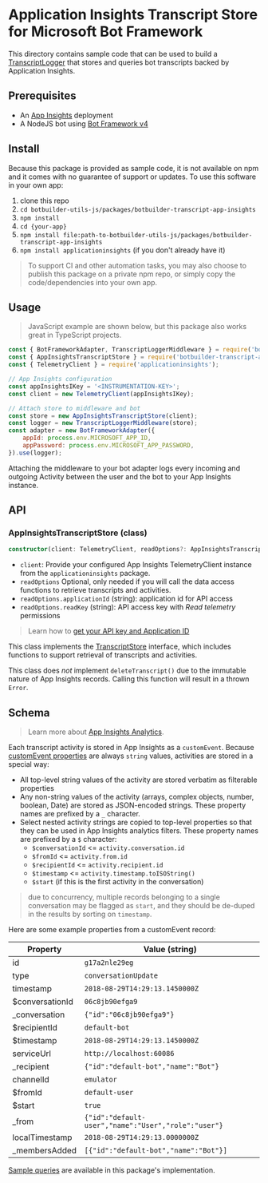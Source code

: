 # Application Insights Transcript Store for Microsoft Bot Framework
 
This directory contains sample code that can be used to build a [TranscriptLogger](https://github.com/Microsoft/botbuilder-js/blob/master/libraries/botbuilder-core/src/transcriptLogger.ts) that stores and queries bot transcripts backed by Application Insights.

## Prerequisites

- An [App Insights](https://docs.microsoft.com/en-us/azure/application-insights/app-insights-nodejs-quick-start) deployment  
- A NodeJS bot using [Bot Framework v4](https://docs.microsoft.com/en-us/azure/bot-service/?view=azure-bot-service-4.0)

## Install

Because this package is provided as sample code, it is not available on npm and it comes with no guarantee of support or updates. To use this software in your own app:

1. clone this repo
2. `cd botbuilder-utils-js/packages/botbuilder-transcript-app-insights`
3. `npm install`
4. `cd {your-app}`
5. `npm install file:path-to-botbuilder-utils-js/packages/botbuilder-transcript-app-insights`
6. `npm install applicationinsights` (if you don't already have it)

> To support CI and other automation tasks, you may also choose to publish this package on a private npm repo, or simply copy the code/dependencies into your own app.

## Usage

> JavaScript example are shown below, but this package also works great in TypeScript projects.

```JavaScript
const { BotFrameworkAdapter, TranscriptLoggerMiddleware } = require('botbuilder');
const { AppInsightsTranscriptStore } = require('botbuilder-transcript-app-insights');
const { TelemetryClient } = require('applicationinsights'); 

// App Insights configuration
const appInsightsIKey = '<INSTRUMENTATION-KEY>';
const client = new TelemetryClient(appInsightsIKey);

// Attach store to middleware and bot
const store = new AppInsightsTranscriptStore(client);
const logger = new TranscriptLoggerMiddleware(store);
const adapter = new BotFrameworkAdapter({
	appId: process.env.MICROSOFT_APP_ID,
	appPassword: process.env.MICROSOFT_APP_PASSWORD,
}).use(logger);
```

Attaching the middleware to your bot adapter logs every incoming and outgoing Activity between the user and the bot to your App Insights instance.

## API

### AppInsightsTranscriptStore (class)

```TypeScript
constructor(client: TelemetryClient, readOptions?: AppInsightsTranscriptStoreOptions)
```

* `client`: Provide your configured App Insights TelemetryClient instance from the `applicationinsights` package.
* `readOptions` Optional, only needed if you will call the data access functions to retrieve transcripts and activities.
* `readOptions.applicationId` (string): application id for API access
* `readOptions.readKey` (string): API access key with _Read telemetry_ permissions

> Learn how to [get your API key and Application ID](https://dev.applicationinsights.io/documentation/Authorization/API-key-and-App-ID)

This class implements the [TranscriptStore](https://github.com/Microsoft/botbuilder-js/blob/master/libraries/botbuilder-core/src/transcriptLogger.ts#L154-L183) interface, which includes functions to support retrieval of transcripts and activities.

This class does _not_ implement `deleteTranscript()` due to the immutable nature of App Insights records. Calling this function will result in a thrown `Error`.

## Schema

> Learn more about [App Insights Analytics](https://docs.microsoft.com/en-us/azure/application-insights/app-insights-analytics).

Each transcript activity is stored in App Insights as a `customEvent`. Because [customEvent properties](https://docs.microsoft.com/en-us/azure/application-insights/app-insights-api-custom-events-metrics#properties) are always `string` values, activities are stored in a special way:

* All top-level string values of the activity are stored verbatim as filterable properties
* Any non-string values of the activity (arrays, complex objects, number, boolean, Date) are stored as JSON-encoded strings. These property names are prefixed by a `_` character.
* Select nested activity strings are copied to top-level properties so that they can be used in App Insights analytics filters. These property names are prefixed by a `$` character:
	* `$conversationId` <= `activity.conversation.id`
	* `$fromId` <= `activity.from.id`
	* `$recipientId` <= `activity.recipient.id`
	* `$timestamp` <= `activity.timestamp.toISOString()`
	* `$start` (if this is the first activity in the conversation)

> due to concurrency, multiple records belonging to a single conversation may be flagged as `start`, and they should be de-duped in the results by sorting on `timestamp`.

Here are some example properties from a customEvent record:

| Property | Value (string) |
| -------- | -------------- |
| id | `g17a2nle29eg` |
| type | `conversationUpdate` |
| timestamp | `2018-08-29T14:29:13.1450000Z` |
| $conversationId | `06c8jb90efga9` |
| _conversation | `{"id":"06c8jb90efga9"}` |
| $recipientId | `default-bot` |
| $timestamp | `2018-08-29T14:29:13.1450000Z` |
| serviceUrl | `http://localhost:60086` |
| _recipient | `{"id":"default-bot","name":"Bot"}` |
| channelId | `emulator` |
| $fromId | `default-user` |
| $start | `true` |
| _from | `{"id":"default-user","name":"User","role":"user"}` |
| localTimestamp | `2018-08-29T14:29:13.0000000Z` |
| _membersAdded | `[{"id":"default-bot","name":"Bot"}]` |

[Sample queries](./src/index.ts#L38-L50) are available in this package's implementation.
